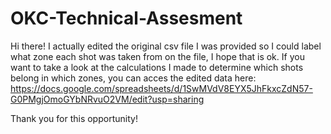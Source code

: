 # OKC-Technical-Assesment

Hi there! I actually edited the original csv file I was provided so I could label what zone each shot was taken from on the file, I hope that is ok. If you want to take a look at the calculations I made to determine which shots belong in which zones, you can acces the edited data here: https://docs.google.com/spreadsheets/d/1SwMVdV8EYX5JhFkxcZdN57-G0PMgjOmoGYbNRvuO2VM/edit?usp=sharing 

Thank you for this opportunity! 
